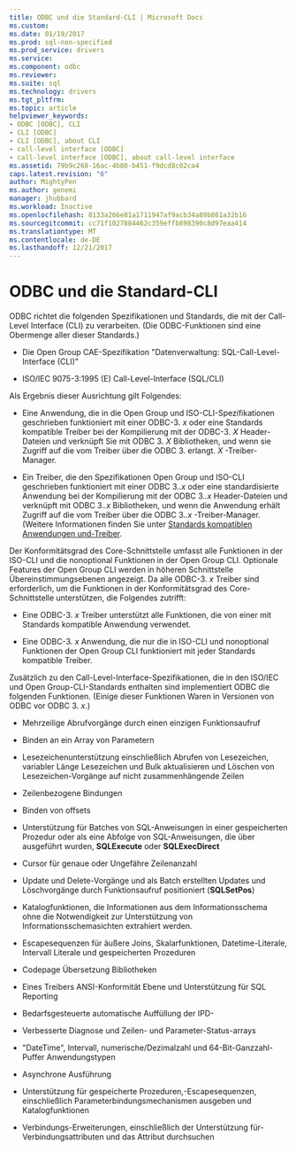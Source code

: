 ```yaml
---
title: ODBC und die Standard-CLI | Microsoft Docs
ms.custom: 
ms.date: 01/19/2017
ms.prod: sql-non-specified
ms.prod_service: drivers
ms.service: 
ms.component: odbc
ms.reviewer: 
ms.suite: sql
ms.technology: drivers
ms.tgt_pltfrm: 
ms.topic: article
helpviewer_keywords:
- ODBC [ODBC], CLI
- CLI [ODBC]
- CLI [ODBC], about CLI
- call-level interface [ODBC]
- call-level interface [ODBC], about call-level interface
ms.assetid: 79b9c268-16ac-4b80-b451-f9dcd8c02ca4
caps.latest.revision: "6"
author: MightyPen
ms.author: genemi
manager: jhubbard
ms.workload: Inactive
ms.openlocfilehash: 8133a266e81a1711947af9acb34a89b861a32b16
ms.sourcegitcommit: cc71f1027884462c359effb898390c8d97eaa414
ms.translationtype: MT
ms.contentlocale: de-DE
ms.lasthandoff: 12/21/2017
---
```

# <a name="odbc-and-the-standard-cli"></a>ODBC und die Standard-CLI
ODBC richtet die folgenden Spezifikationen und Standards, die mit der Call-Level Interface (CLI) zu verarbeiten. (Die ODBC-Funktionen sind eine Obermenge aller dieser Standards.)  
  
-   Die Open Group CAE-Spezifikation "Datenverwaltung: SQL-Call-Level-Interface (CLI)"  
  
-   ISO/IEC 9075-3:1995 (E) Call-Level-Interface (SQL/CLI)  
  
 Als Ergebnis dieser Ausrichtung gilt Folgendes:  
  
-   Eine Anwendung, die in die Open Group und ISO-CLI-Spezifikationen geschrieben funktioniert mit einer ODBC-3. *x* oder eine Standards kompatible Treiber bei der Kompilierung mit der ODBC-3. *X* Header-Dateien und verknüpft Sie mit ODBC 3. *X* Bibliotheken, und wenn sie Zugriff auf die vom Treiber über die ODBC 3. erlangt. *X* -Treiber-Manager.  
  
-   Ein Treiber, die den Spezifikationen Open Group und ISO-CLI geschrieben funktioniert mit einer ODBC 3.*.x* oder eine standardisierte Anwendung bei der Kompilierung mit der ODBC 3.*.x* Header-Dateien und verknüpft mit ODBC 3.*.x* Bibliotheken, und wenn die Anwendung erhält Zugriff auf die vom Treiber über die ODBC 3.*.x* -Treiber-Manager. (Weitere Informationen finden Sie unter [Standards kompatiblen Anwendungen und-Treiber](../../odbc/reference/develop-app/standards-compliant-applications-and-drivers.md).  
  
 Der Konformitätsgrad des Core-Schnittstelle umfasst alle Funktionen in der ISO-CLI und die nonoptional Funktionen in der Open Group CLI. Optionale Features der Open Group CLI werden in höheren Schnittstelle Übereinstimmungsebenen angezeigt. Da alle ODBC-3. *x* Treiber sind erforderlich, um die Funktionen in der Konformitätsgrad des Core-Schnittstelle unterstützen, die Folgendes zutrifft:  
  
-   Eine ODBC-3. *x* Treiber unterstützt alle Funktionen, die von einer mit Standards kompatible Anwendung verwendet.  
  
-   Eine ODBC-3. *x* Anwendung, die nur die in ISO-CLI und nonoptional Funktionen der Open Group CLI funktioniert mit jeder Standards kompatible Treiber.  
  
 Zusätzlich zu den Call-Level-Interface-Spezifikationen, die in den ISO/IEC und Open Group-CLI-Standards enthalten sind implementiert ODBC die folgenden Funktionen. (Einige dieser Funktionen Waren in Versionen von ODBC vor ODBC 3. *x*.)  
  
-   Mehrzeilige Abrufvorgänge durch einen einzigen Funktionsaufruf  
  
-   Binden an ein Array von Parametern  
  
-   Lesezeichenunterstützung einschließlich Abrufen von Lesezeichen, variabler Länge Lesezeichen und Bulk aktualisieren und Löschen von Lesezeichen-Vorgänge auf nicht zusammenhängende Zeilen  
  
-   Zeilenbezogene Bindungen  
  
-   Binden von offsets  
  
-   Unterstützung für Batches von SQL-Anweisungen in einer gespeicherten Prozedur oder als eine Abfolge von SQL-Anweisungen, die über ausgeführt wurden, **SQLExecute** oder **SQLExecDirect**  
  
-   Cursor für genaue oder Ungefähre Zeilenanzahl  
  
-   Update und Delete-Vorgänge und als Batch erstellten Updates und Löschvorgänge durch Funktionsaufruf positioniert (**SQLSetPos**)  
  
-   Katalogfunktionen, die Informationen aus dem Informationsschema ohne die Notwendigkeit zur Unterstützung von Informationsschemasichten extrahiert werden.  
  
-   Escapesequenzen für äußere Joins, Skalarfunktionen, Datetime-Literale, Intervall Literale und gespeicherten Prozeduren  
  
-   Codepage Übersetzung Bibliotheken  
  
-   Eines Treibers ANSI-Konformität Ebene und Unterstützung für SQL Reporting  
  
-   Bedarfsgesteuerte automatische Auffüllung der IPD-  
  
-   Verbesserte Diagnose und Zeilen- und Parameter-Status-arrays  
  
-   "DateTime", Intervall, numerische/Dezimalzahl und 64-Bit-Ganzzahl-Puffer Anwendungstypen  
  
-   Asynchrone Ausführung  
  
-   Unterstützung für gespeicherte Prozeduren,-Escapesequenzen, einschließlich Parameterbindungsmechanismen ausgeben und Katalogfunktionen  
  
-   Verbindungs-Erweiterungen, einschließlich der Unterstützung für-Verbindungsattributen und das Attribut durchsuchen
